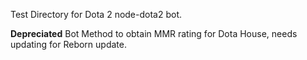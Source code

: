 Test Directory for Dota 2 node-dota2 bot.

**Depreciated** Bot Method to obtain MMR rating for Dota House, needs updating for Reborn update.